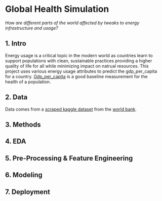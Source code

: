 # Global Health Simulation 
_How are different parts of the world affected by tweaks to energy infrastructure and usage?_
## 1. Intro
Energy usage is a critical topic in the modern world as countries learn to support populations with clean, sustainable practices providing a higher quality of life for all while minimizing impact on natrual resources. This project uses various energy usage attributes to predict the gdp_per_capita for a country. [Gdp_per_capita](https://www.focus-economics.com/economic-indicator/gdp-per-capita/) is a good baseline measurement for the health of a population.
## 2. Data
Data comes from a [scraped kaggle dataset](https://www.kaggle.com/datasets/anshtanwar/global-data-on-sustainable-energy) from the [world bank](https://www.worldbank.org/en/home). 
## 3. Methods 
## 4. EDA 
## 5. Pre-Processing & Feature Engineering 
## 6. Modeling 
## 7. Deployment 


